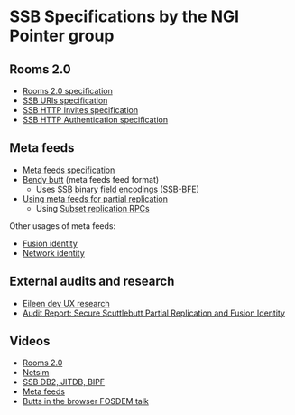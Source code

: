 # SSB Specifications by the NGI Pointer group

## Rooms 2.0

- [Rooms 2.0 specification](https://ssbc.github.io/rooms2)
- [SSB URIs specification](https://github.com/ssb-ngi-pointer/ssb-uri-spec-archived)
- [SSB HTTP Invites specification](https://ssbc.github.io/ssb-http-invite-spec)
- [SSB HTTP Authentication specification](https://ssbc.github.io/ssb-http-auth-spec)

## Meta feeds

- [Meta feeds specification](https://github.com/ssb-ngi-pointer/ssb-meta-feeds-spec-archived)
- [Bendy butt](https://github.com/ssb-ngi-pointer/bendy-butt-spec-archived) (meta feeds feed format)
  - Uses [SSB binary field encodings (SSB-BFE)](https://github.com/ssb-ngi-pointer/ssb-bfe-spec-archived)
- [Using meta feeds for partial replication](https://github.com/ssb-ngi-pointer/ssb-secure-partial-replication-spec-archived)
  - Using [Subset replication RPCs](https://github.com/ssb-ngi-pointer/ssb-subset-replication-spec-archived)

Other usages of meta feeds:

- [Fusion identity](https://github.com/ssb-ngi-pointer/fusion-identity-spec-archived)
- [Network identity](https://github.com/ssb-ngi-pointer/ssb-network-identity-spec-archived)

## External audits and research

- [Eileen dev UX research](https://github.com/ssb-ngi-pointer/ssb-ngi-pointer.github.io/blob/master/SSB_Research_Readout.pdf)
- [Audit Report: Secure Scuttlebutt Partial Replication and Fusion Identity](https://ssb-ngi-pointer.github.io/Audit%20Report_%20Secure%20Scuttlebutt%20Partial%20Replication%20and%20Fusion%20Identity.html)

## Videos

- [Rooms 2.0](https://hooktube.com/watch?v=W5p0y_MWwDE)
- [Netsim](https://hooktube.com/watch?v=JbmUSSH6v1w)
- [SSB DB2, JITDB, BIPF](https://hooktube.com/watch?v=efzJheWQey8)
- [Meta feeds](https://hooktube.com/watch?v=LKr208wpr6Y)
- [Butts in the browser FOSDEM talk](https://hooktube.com/watch?v=1iL43jj6IM0)
